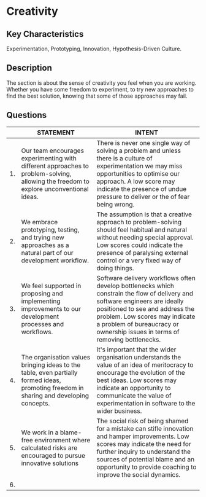 # Creativity

## Key Characteristics
Experimentation, Prototyping, Innovation, Hypothesis-Driven Culture.

## Description
The section is about the sense of creativity you feel when you are working. Whether you have some freedom to experiment, to try new approaches to find the best solution, knowing that some of those approaches may fail.

## Questions
| | STATEMENT  	| INTENT  	|
|--- |---	|---	|
| 1. | Our team encourages experimenting with different approaches to problem-solving, allowing the freedom to explore unconventional ideas.	| There is never one single way of solving a problem and unless there is a culture of experimentation we may miss opportunities to optimise our approach. A low score may indicate the presence of undue pressure to deliver or the of fear being wrong. |
| 2. | We embrace prototyping, testing, and trying new approaches as a natural part of our development workflow.  	| The assumption is that a creative approach to problem-solving should feel habitual and natural without needing special approval. Low scores could indicate the presence of paralysing external control or a very fixed way of doing things.	|
| 3. | We feel supported in proposing and implementing improvements to our development processes and workflows.  	| Software delivery workflows often develop bottlenecks which constrain the flow of delivery and software engineers are ideally positioned to see and address the problem. Low scores may indicate a problem of bureaucracy or ownership issues in terms of removing bottlenecks. |
| 4. | The organisation values bringing ideas to the table, even partially formed ideas, promoting freedom in sharing and developing concepts. | It's important that the wider organisation understands the value of an idea of meritocracy to encourage the evolution of the best ideas. Low scores may indicate an opportunity to communicate the value of experimentation in software to the wider business. 	|
| 5. | We work in a blame-free environment where calculated risks are encouraged to pursue innovative solutions	| The social risk of being shamed for a mistake can stifle innovation and hamper improvements. Low scores may indicate the need for further inquiry to understand the sources of potential blame and an opportunity to provide coaching to improve the social dynamics. |
| 6. |   	|   	|




